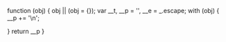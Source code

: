 function (obj) {
obj || (obj = {});
var __t, __p = '', __e = _.escape;
with (obj) {
__p += '\n';

}
return __p
}